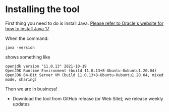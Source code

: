 # Installing the tool

First thing you need to do is install Java. [Please refer to Oracle's website for how to install Java 17](https://www.oracle.com/java/technologies/downloads/#jdk17-windows)

When the command:
```shell
java -version
```

shows something like
```shell
openjdk version "11.0.13" 2021-10-19
OpenJDK Runtime Environment (build 11.0.13+8-Ubuntu-0ubuntu1.20.04)
OpenJDK 64-Bit Server VM (build 11.0.13+8-Ubuntu-0ubuntu1.20.04, mixed mode, sharing)
```

Then we are in business!

* Download the tool from GitHub release (or Web Site); we release weekly updates

